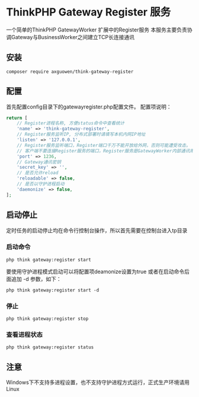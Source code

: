 # ThinkPHP Gateway Register 服务

一个简单的ThinkPHP GatewayWorker 扩展中的Register服务
本服务主要负责协调Gateway与BusinessWorker之间建立TCP长连接通讯

## 安装

~~~
composer require axguowen/think-gateway-register
~~~

## 配置

首先配置config目录下的gatewayregister.php配置文件。
配置项说明：

~~~php
return [
    // Register进程名称, 方便status命令中查看统计
    'name' => 'think-gateway-register',
    // Register服务监听IP, 分布式部署时请填写本机内网IP地址
    'listen' => '127.0.0.1',
    // Register服务监听端口，Register端口千万不能开放给外网，否则可能遭受攻击。
    // 客户端不要连接Register服务的端口，Register服务是GatewayWorker内部通讯用的。
    'port' => 1236,
    // Gateway通讯密钥
    'secret_key' => '',
    // 是否允许reload
    'reloadable' => false,
    // 是否以守护进程启动
    'daemonize' => false,
];
~~~

## 启动停止

定时任务的启动停止均在命令行控制台操作，所以首先需要在控制台进入tp目录

### 启动命令

~~~
php think gateway:register start
~~~

要使用守护进程模式启动可以将配置项deamonize设置为true
或者在启动命令后面追加 -d 参数，如下：
~~~
php think gateway:register start -d
~~~

### 停止
~~~
php think gateway:register stop
~~~

### 查看进程状态
~~~
php think gateway:register status
~~~

## 注意
Windows下不支持多进程设置，也不支持守护进程方式运行，正式生产环境请用Linux
